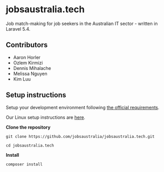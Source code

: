 # jobsaustralia.tech

Job match-making for job seekers in the Australian IT sector - written in Laravel 5.4.

## Contributors

* Aaron Horler
* Ozlem Kirmizi
* Dennis Mihalache
* Melissa Nguyen
* Kim Luu

## Setup instructions

Setup your development environment following [the official requirements](https://laravel.com/docs/5.4/installation).

Our Linux setup instructions are [here](https://github.com/jobsaustralia/scripts-conf-and-docs/blob/master/docs/ubuntu-setup.txt#L38).

**Clone the repository**

`git clone https://github.com/jobsaustralia/jobsaustralia.tech.git`

`cd jobsaustralia.tech`

**Install**

`composer install`

